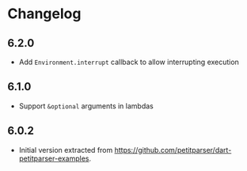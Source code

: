 # Changelog

## 6.2.0

* Add `Environment.interrupt` callback to allow interrupting execution

## 6.1.0

* Support `&optional` arguments in lambdas

## 6.0.2

* Initial version extracted from https://github.com/petitparser/dart-petitparser-examples.
